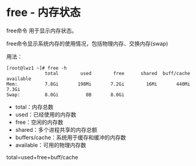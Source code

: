 # free - 内存状态
free命令 用于显示内存状态。

free命令显示系统内存的使用情况，包括物理内存、交换内存(swap)

用法：
```
[root@lwz1 ~]# free -h
              total        used        free      shared  buff/cache   available
Mem:          7.8Gi       198Mi       7.2Gi        16Mi       440Mi       7.3Gi
Swap:         8.0Gi          0B       8.0Gi
```
- total：内存总数
- used：已经使用的内存数
- free：空闲的内存数
- shared：多个进程共享的内存总额
- buffers/cache：系统用于缓存和缓冲的内存数
- available：可用的物理内存数   

total=used+free+buff/cache